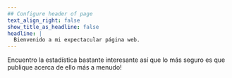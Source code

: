 ```yaml
---
## Configure header of page
text_align_right: false
show_title_as_headline: false
headline: |
  Bienvenido a mi expectacular página web. 
---
```


<!-- this is a subheadline -->
Encuentro la estadística bastante interesante así que lo más seguro es que
publique acerca de ello más a menudo!

